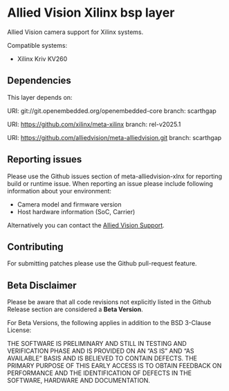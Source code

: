 # Allied Vision Xilinx bsp layer

Allied Vision camera support for Xilinx systems. 

Compatible systems:
- Xilinx Kriv KV260

## Dependencies
This layer depends on:

URI: git://git.openembedded.org/openembedded-core 
branch: scarthgap

URI: https://github.com/xilinx/meta-xilinx
branch: rel-v2025.1

URI: https://github.com/alliedvision/meta-alliedvision.git
branch: scarthgap

## Reporting issues

Please use the Github issues section of meta-alliedvision-xlnx for reporting build or runtime issue. When reporting an issue please include following information about your environment:
- Camera model and firmware version
- Host hardware information (SoC, Carrier)


Alternatively you can contact the [Allied Vision Support](https://www.alliedvision.com/en/about-us/contact-us/technical-support-repair-/-rma/).


## Contributing

For submitting patches please use the Github pull-request feature. 

## Beta Disclaimer

Please be aware that all code revisions not explicitly listed in the Github Release section are
considered a **Beta Version**.

For Beta Versions, the following applies in addition to the BSD 3-Clause License:

THE SOFTWARE IS PRELIMINARY AND STILL IN TESTING AND VERIFICATION PHASE AND IS PROVIDED ON AN “AS
IS” AND “AS AVAILABLE” BASIS AND IS BELIEVED TO CONTAIN DEFECTS. THE PRIMARY PURPOSE OF THIS EARLY
ACCESS IS TO OBTAIN FEEDBACK ON PERFORMANCE AND THE IDENTIFICATION OF DEFECTS IN THE SOFTWARE,
HARDWARE AND DOCUMENTATION.